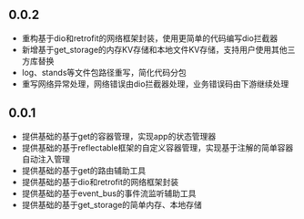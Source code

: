 ## 0.0.2
* 重构基于dio和retrofit的网络框架封装，使用更简单的代码编写dio拦截器
* 新增基于get_storage的内存KV存储和本地文件KV存储，支持用户使用其他三方库替换
* log、stands等文件包路径重写，简化代码分包
* 重写网络异常处理，网络错误由dio拦截器处理，业务错误码由下游继续处理

## 0.0.1
* 提供基础的基于get的容器管理，实现app的状态管理器
* 提供基础的基于reflectable框架的自定义容器管理，实现基于注解的简单容器自动注入管理
* 提供基础的基于get的路由辅助工具
* 提供基础的基于dio和retrofit的网络框架封装
* 提供基础的基于event_bus的事件流监听辅助工具
* 提供基础的基于get_storage的简单内存、本地存储
